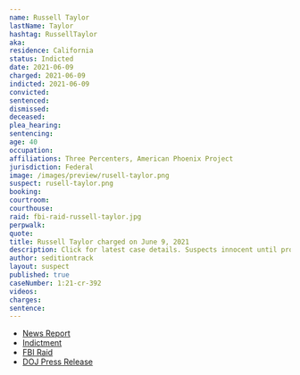 ```yaml
---
name: Russell Taylor
lastName: Taylor
hashtag: RussellTaylor
aka:
residence: California
status: Indicted
date: 2021-06-09
charged: 2021-06-09
indicted: 2021-06-09
convicted:
sentenced:
dismissed:
deceased:
plea_hearing:
sentencing:
age: 40
occupation:
affiliations: Three Percenters, American Phoenix Project
jurisdiction: Federal
image: /images/preview/rusell-taylor.png
suspect: rusell-taylor.png
booking:
courtroom:
courthouse:
raid: fbi-raid-russell-taylor.jpg
perpwalk:
quote:
title: Russell Taylor charged on June 9, 2021
description: Click for latest case details. Suspects innocent until proven guilty.
author: seditiontrack
layout: suspect
published: true
caseNumber: 1:21-cr-392
videos:
charges:
sentence:
---
```

- [News Report](https://www.reuters.com/world/us/three-percenters-militia-members-charged-us-capitol-attack-2021-06-10/)
- [Indictment](https://www.justice.gov/opa/press-release/file/1403191/download)
- [FBI Raid](https://www.cnn.com/2021/02/03/politics/fbi-raids-capitol-attack-investigation/index.html)
- [DOJ Press Release](https://www.justice.gov/usao-dc/pr/six-california-men-four-whom-self-identify-members-three-percenter-militias-indicted)
